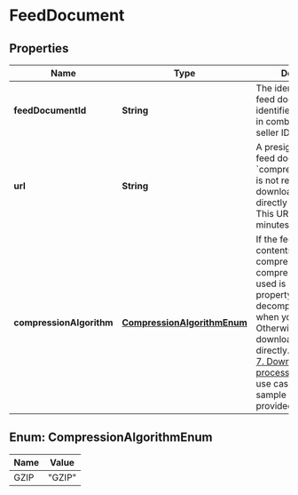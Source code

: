 
# FeedDocument

## Properties
Name | Type | Description | Notes
------------ | ------------- | ------------- | -------------
**feedDocumentId** | **String** | The identifier for the feed document. This identifier is unique only in combination with a seller ID. | 
**url** | **String** | A presigned URL for the feed document. If &#x60;compressionAlgorithm&#x60; is not returned, you can download the feed directly from this URL. This URL expires after 5 minutes. | 
**compressionAlgorithm** | [**CompressionAlgorithmEnum**](#CompressionAlgorithmEnum) | If the feed document contents have been compressed, the compression algorithm used is returned in this property and you must decompress the feed when you download. Otherwise, you can download the feed directly. Refer to [Step 7. Download the feed processing report](doc:feeds-api-v2021-06-30-use-case-guide#step-7-download-the-feed-processing-report) in the use case guide, where sample code is provided. |  [optional]


<a name="CompressionAlgorithmEnum"></a>
## Enum: CompressionAlgorithmEnum
Name | Value
---- | -----
GZIP | &quot;GZIP&quot;



